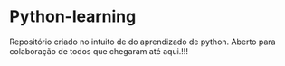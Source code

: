 # Python-learning
Repositório criado no intuito de do aprendizado de python.
Aberto para colaboração de todos que chegaram até aqui.!!!
